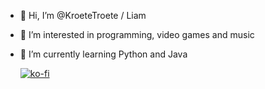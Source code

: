 - 👋 Hi, I’m @KroeteTroete / Liam
- 👀 I’m interested in programming, video games and music
- 🌱 I’m currently learning Python and Java

  [![ko-fi](https://ko-fi.com/img/githubbutton_sm.svg)](https://ko-fi.com/S6S6XLMOR)

<!---
KroeteTroete/KroeteTroete is a ✨ special ✨ repository because its `README.md` (this file) appears on your GitHub profile.
You can click the Preview link to take a look at your changes.
--->
